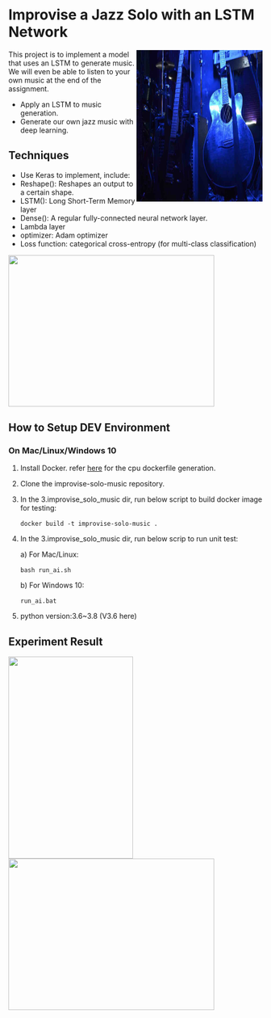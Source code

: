 # Improvise a Jazz Solo with an LSTM Network
<img align='right' src="docs/3.1.jazz.jpg" height="300" width="250" >
This project is to implement a model that uses an LSTM to generate music. We will even be able to listen to your own music at the end of the assignment. 

* Apply an LSTM to music generation.
* Generate our own jazz music with deep learning.

## Techniques
* Use Keras to implement, include:
* Reshape(): Reshapes an output to a certain shape.
* LSTM(): Long Short-Term Memory layer
* Dense(): A regular fully-connected neural network layer.
* Lambda layer
* optimizer: Adam optimizer
* Loss function: categorical cross-entropy (for multi-class classification)

<img align='middle' src="docs/2.music_gen.jpg" width="90%" height="300">


## How to Setup DEV Environment
### On Mac/Linux/Windows 10
1. Install Docker. refer [here](https://github.com/tensorflow/tensorflow/blob/master/tensorflow/tools/dockerfiles/dockerfiles/cpu.Dockerfile) for the cpu dockerfile generation.
2. Clone the improvise-solo-music repository.
3. In the 3.improvise_solo_music dir, run below script to build docker image for testing:
    ```
    docker build -t improvise-solo-music .
    ```
4. In the 3.improvise_solo_music dir, run below scrip to run unit test:

    a) For Mac/Linux:
    ```
    bash run_ai.sh
    ```
    b) For Windows 10: 
    ```
    run_ai.bat
    ```
5. python version:3.6~3.8 (V3.6 here)
## Experiment Result
<img align='middle' src="docs/6.result.jpg" height="400" width="70%" >

<img align='middle' src="docs/2._result2.gif" height="300" width="90%" >
